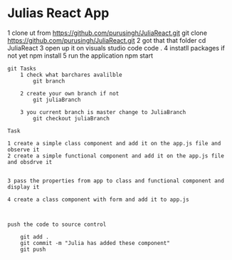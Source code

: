 #  Julias React App



1 clone ut from https://github.com/purusingh/JuliaReact.git
    git clone https://github.com/purusingh/JuliaReact.git
2 got that that folder
    cd JuliaReact
3 open up  it on visuals studio code
    code .
4 instatll packages if not yet
    npm install
5 run the application
    npm start



    git Tasks
        1 check what barchares avalilble
            git branch

        2 create your own branch if not
            git juliaBranch
        
        3 you current branch is master change to JuliaBranch
            git checkout juliaBranch

    Task 
    
    1 create a simple class component and add it on the app.js file and observe it
    2 create a simple functional component and add it on the app.js file and obsdrve it


    3 pass the properties from app to class and functional component and display it

    4 create a class component with form and add it to app.js



    push the code to source control

        git add .
        git commit -m "Julia has added these component"
        git push
